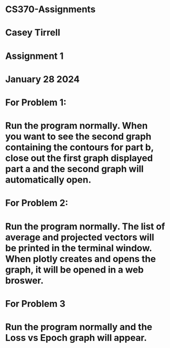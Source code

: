 # CS370-Assignments
# Casey Tirrell
# Assignment 1
# January 28 2024
# For Problem 1:
# Run the program normally. When you want to see the second graph containing the contours for part b, close out the first graph displayed part a and the second graph will automatically open.
# For Problem 2:
# Run the program normally. The list of average and projected vectors will be printed in the terminal window. When plotly creates and opens the graph, it will be opened in a web broswer.
# For Problem 3
# Run the program normally and the Loss vs Epoch graph will appear.

